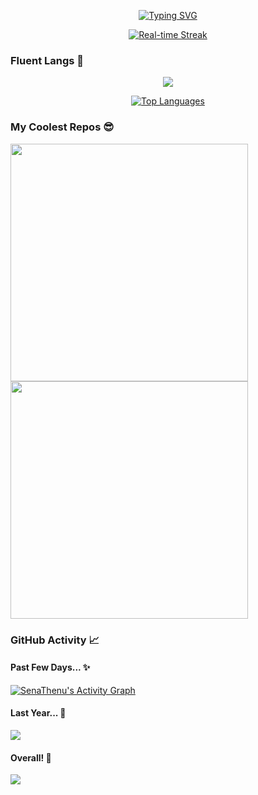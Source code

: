 <!-- Typing Svg -->
<p align="center">
  <a href="https://github.com/SenaThenu"><img src="https://readme-typing-svg.demolab.com?font=Space+Mono&pause=1000&color=1666c0&center=true&width=435&lines=Senash+Thenuja;Python+Developer;Currently+Studying+Machine+Learning" alt="Typing SVG"></a>
      <!-- Special Thanks: https://git.io/typing-svg -->
</p>

<!-- Live Streak -->
<p align="center">
  <a href="https://github.com/SenaThenu"><img src="https://github-readme-streak-stats.herokuapp.com?user=SenaThenu&theme=tokyonight&hide_border=true&border_radius=25&mode=weekly&exclude_days=Sun%2CSat&card_width=500&background=45%2C094A9F%2C49447E" alt="Real-time Streak"></a>
      <!-- Special Thanks: https://git.io/streak-stats -->
</p>

### Fluent Langs 🍃
<p align="center">
  <a href="https://github.com/SenaThenu">
    <img src="https://skillicons.dev/icons?i=py,js,bash,html,css&theme=dark">
  </a>
</p>
    <!-- Special Thanks: https://github.com/tandpfun/skill-icons -->
<p align="center">
  <a href="https://github.com/SenaThenu">
    <img src="https://github-readme-stats.vercel.app/api/top-langs/?username=SenaThenu&theme=github_dark&layout=donut-vertical&hide_border=true&border_radius=20&bg_color=60,12529a,0c3666" alt="Top Languages">
  </a>
</p>
    <!-- Special Thanks: https://github.com/anuraghazra/github-readme-stats#top-languages-card -->

<!-- Top Repos -->
### My Coolest Repos 😎
<a href="https://github.com/SenaThenu/kindle-clippings-to-notion">
  <img width=380 align="center" src="https://github-readme-stats.vercel.app/api/pin/?username=SenaThenu&repo=kindle-clippings-to-notion&theme=github_dark&hide_border=true&border_radius=20&bg_color=0c3666">
</a>
<a href="https://github.com/SenaThenu/mission-eunora">
  <img width=380 align="center" src="https://github-readme-stats.vercel.app/api/pin/?username=SenaThenu&repo=mission-eunora&theme=github_dark&hide_border=true&border_radius=20&bg_color=0c3666">
</a>
    <!-- Special Thanks: https://github.com/anuraghazra/github-readme-stats#github-extra-pins -->

### GitHub Activity 📈

#### Past Few Days... ✨
<a href="https://github.com/ashutosh00710/github-readme-activity-graph"><img alt="SenaThenu's Activity Graph" src="https://github-readme-activity-graph.vercel.app/graph/?username=SenaThenu&bg_color=0c3666&color=519df3&line=1666c0&point=1a7ae6&hide_border=true&radius=16&area=true"></a>
    <!-- Special Thanks: https://github.com/ashutosh00710/github-readme-activity-graph -->

#### Last Year... 📅
<a href="https://github.com/SenaThenu">
  <img align="center" src="http://github-profile-summary-cards.vercel.app/api/cards/profile-details?username=SenaThenu&theme=prussian">
</a>
    <!-- Special Thanks: https://github.com/vn7n24fzkq/github-profile-summary-cards -->
    
#### Overall! 🚀
<a href="https://github.com/SenaThenu">
  <img align="center" src="http://github-profile-summary-cards.vercel.app/api/cards/stats?username=SenaThenu&theme=prussian">
</a>


<!---
SenaThenu/SenaThenu is a ✨ special ✨ repository because its `README.md` (this file) appears on your GitHub profile.
You can click the Preview link to take a look at your changes.
--->

